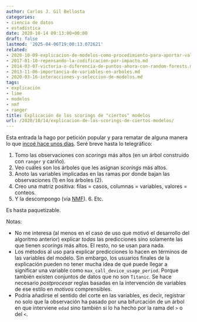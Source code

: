 ```yaml
---
author: Carlos J. Gil Bellosta
categories:
- ciencia de datos
- estadística
date: 2020-10-14 09:13:00+00:00
draft: false
lastmod: '2025-04-06T19:00:13.072621'
related:
- 2020-10-09-explicacion-de-modelos-como-procedimiento-para-aportar-valor-a-un-scoring.md
- 2017-01-10-repensando-la-codificacion-por-impacto.md
- 2014-03-07-victoria-o-diferencia-de-puntos-ahora-con-random-forests.md
- 2013-11-06-importancia-de-variables-en-arboles.md
- 2020-03-16-interacciones-y-seleccion-de-modelos.md
tags:
- explicación
- lime
- modelos
- nmf
- ranger
title: Explicación de los scorings de "ciertos" modelos
url: /2020/10/14/explicacion-de-los-scorings-de-ciertos-modelos/
---
```


Esta entrada la hago por petición popular y para rematar de alguna manera lo que [incoé hace unos días](https://datanalytics.com/2020/10/09/explicacion-de-modelos-como-procedimiento-para-aportar-valor-a-un-scoring/). Seré breve hasta lo telegráfico:

1. Tomo las observaciones con _scorings_ más altos (en un árbol construido con `ranger` y cariño).
2. Veo cuáles son los árboles que les asignan _scorings_ más altos.
3. Anoto las variables implicadas en las ramas por donde bajan las observaciones (1) en los árboles (2).
4. Creo una matriz positiva: filas = casos, columnas = variables, valores = conteos.
5. Y la descompongo (vía [NMF](https://datanalytics.com/2015/09/14/nmf-una-tecnica-mergente-de-analisis-no-supervisado/)).  6. Etc.

Es hasta paquetizable.

Notas:

* No me interesa (al menos en el caso de uso que motivó el desarrollo del algoritmo anterior) explicar _todas_ las predicciones sino solamente las que tienen _scorings_ más altos. El resto, no se usan para nada.
* Los métodos al uso para explicar predicciones lo hacen en términos de las variables del modelo. Sin embargo, los usuarios finales de la explicación pueden no tener mucha idea de qué puede llegar a significar una variable como `max_call_device_usage_period`. Porque también existen conjuntos de datos que  no son `Titanic`. Se hace necesario _postprocesar_ reglas basadas en la intervención de variables de ese estilo en _motivos_ comprensibles.
* Podría añadirse el sentido del corte en las variables, es decir, registrar no solo que la observación ha pasado por una bifurcación de un árbol en que interviene `edad` sino también si lo ha hecho por la rama del `>` o del `<`.